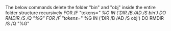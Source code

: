 The below commands delete the folder "bin" and "obj" inside the entire folder structure recursively
FOR /F "tokens=*" %G IN ('DIR /B /AD /S bin') DO RMDIR /S /Q "%G"
FOR /F "tokens=*" %G IN ('DIR /B /AD /S obj') DO RMDIR /S /Q "%G"
